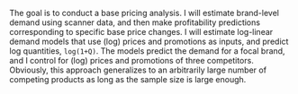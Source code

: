 The goal is to conduct a base pricing analysis. I will estimate brand-level demand using scanner data, and then make profitability predictions corresponding to specific base price changes. I will estimate log-linear demand models that use (log) prices and promotions as inputs, and predict log quantities, `log(1+Q)`. The models predict the demand for a focal brand, and I control for (log) prices and promotions of three competitors. Obviously, this approach generalizes to an arbitrarily large number of competing products as long as the sample size is large enough.
